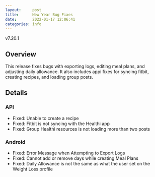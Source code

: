 ```yaml
---
layout:     post
title:      New Year Bug Fixes
date:       2022-01-17 12:06:41
categories: info
---
```


v7.20.1

## Overview
This release fixes bugs with exporting logs, editing meal plans, and adjusting daily allowance. It also includes appi fixes for syncing fitbit, creating recipes, and loading group posts.

## Details

### API
* Fixed: Unable to create a recipe
* Fixed: Fitbit is not syncing with the Healthi app
* Fixed: Group Healthi resources is not loading more than two posts


### Android
* Fixed: Error Message when Attempting to Export Logs
* Fixed: Cannot add or remove days while creating Meal Plans 
* Fixed: Daily Allowance is not the same as what the user set on the Weight Loss profile
